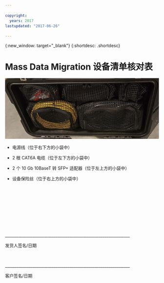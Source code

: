 ```yaml
---

copyright:
  years: 2017
lastupdated: "2017-06-26"

---
```

{:new_window: target="_blank"}
{:shortdesc: .shortdesc}

# Mass Data Migration 设备清单核对表


![Mass Data Migration 设备清单](/images/MDMDeviceInventory.png)

-	电源线（位于右下方的小袋中）

-	2 根 CAT6A 电缆（位于左下方的小袋中）

-	2 个 10 Gb 10BaseT 转 SFP+ 适配器（位于左上方的小袋中）

-	设备保险丝（位于右上方的小袋中）

   
   
</br> 
</br> 
</br> 
</br> 
</br> 
</br> 
</br> 
</br> 
</hr>    
</br> 
________________________________________________________________ 

发货人签名/日期


</br> 
</hr>
</br> 
________________________________________________________________ 

客户签名/日期
